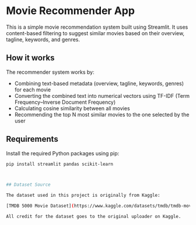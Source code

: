 # Movie Recommender App

This is a simple movie recommendation system built using Streamlit. It uses content-based filtering to suggest similar movies based on their overview, tagline, keywords, and genres.

## How it works

The recommender system works by:

- Combining text-based metadata (overview, tagline, keywords, genres) for each movie
- Converting the combined text into numerical vectors using TF-IDF (Term Frequency–Inverse Document Frequency)
- Calculating cosine similarity between all movies
- Recommending the top N most similar movies to the one selected by the user

## Requirements

Install the required Python packages using pip:

```bash
pip install streamlit pandas scikit-learn



## Dataset Source

The dataset used in this project is originally from Kaggle:

[TMDB 5000 Movie Dataset](https://www.kaggle.com/datasets/tmdb/tmdb-movie-metadata)

All credit for the dataset goes to the original uploader on Kaggle.

